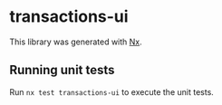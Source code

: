 # transactions-ui

This library was generated with [Nx](https://nx.dev).

## Running unit tests

Run `nx test transactions-ui` to execute the unit tests.
